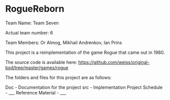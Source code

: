 # RogueReborn

Team Name: Team Seven

Actual team number: 6

Team Members: Or Almog, Mikhail Andrenkov, Ian Prins


This project is a reimplementation of the game Rogue that came out in 1980.

The source code is available here: https://github.com/weiss/original-bsd/tree/master/games/rogue

The folders and files for this project are as follows:

Doc - Documentation for the project
src - Implementation
Project Schedule - ___
Reference Material - ___
